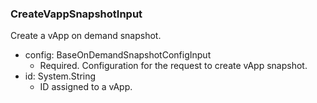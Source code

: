 ### CreateVappSnapshotInput
Create a vApp on demand snapshot.

- config: BaseOnDemandSnapshotConfigInput
  - Required. Configuration for the request to create vApp snapshot.
- id: System.String
  - ID assigned to a vApp.

